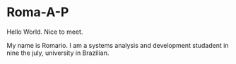 # Roma-A-P
Hello World. Nice to meet.

My name is Romario. I am a systems analysis and development  studadent in nine the july, university in Brazilian.



